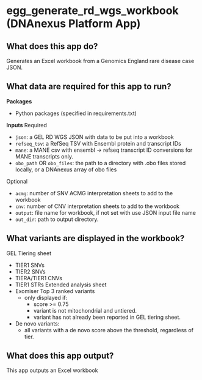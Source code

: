 <!-- dx-header -->

# egg_generate_rd_wgs_workbook (DNAnexus Platform App)

## What does this app do?

Generates an Excel workbook from a Genomics England rare disease case JSON.


## What data are required for this app to run?

**Packages**
* Python packages (specified in requirements.txt)

**Inputs**
Required
* `json`: a GEL RD WGS JSON with data to be put into a workbook
* `refseq_tsv`: a RefSeq TSV with Ensembl protein and transcript IDs
* `mane`: a MANE csv with ensembl -> refseq transcript ID conversions for MANE transcripts only.
* `obo_path` OR `obo_files`: the path to a directory with .obo files stored locally, or a DNAnexus array of obo files

Optional
* `acmg`: number of SNV ACMG interpretation sheets to add to the workbook
* `cnv`: number of CNV interpretation sheets to add to the workbook
* `output`: file name for workbook, if not set with use JSON input file name
* `out_dir`: path to output directory.

## What variants are displayed in the workbook?
GEL Tiering sheet
* TIER1 SNVs
* TIER2 SNVs
* TIERA/TIER1 CNVs
* TIER1 STRs
Extended analysis sheet
* Exomiser Top 3 ranked variants
    * only displayed if:
        * score >= 0.75
        * variant is not mitochondrial and untiered.
        * variant has not already been reported in GEL tiering sheet.
* De novo variants:
    * all variants with a de novo score above the threshold, regardless of tier.

## What does this app output?

This app outputs an Excel workbook